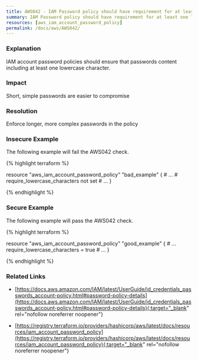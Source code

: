 ```yaml
---
title: AWS042 - IAM Password policy should have requirement for at least one lowercase character.
summary: IAM Password policy should have requirement for at least one lowercase character. 
resources: [aws_iam_account_password_policy] 
permalink: /docs/aws/AWS042/
---
```

### Explanation


IAM account password policies should ensure that passwords content including at least one lowercase character.


### Impact
Short, simple passwords are easier to compromise

### Resolution
Enforce longer, more complex passwords in the policy



### Insecure Example

The following example will fail the AWS042 check.

{% highlight terraform %}

resource "aws_iam_account_password_policy" "bad_example" {
	# ...
	# require_lowercase_characters not set
	# ...
}

{% endhighlight %}



### Secure Example

The following example will pass the AWS042 check.

{% highlight terraform %}

resource "aws_iam_account_password_policy" "good_example" {
	# ...
	require_lowercase_characters = true
	# ...
}

{% endhighlight %}



### Related Links


- [https://docs.aws.amazon.com/IAM/latest/UserGuide/id_credentials_passwords_account-policy.html#password-policy-details](https://docs.aws.amazon.com/IAM/latest/UserGuide/id_credentials_passwords_account-policy.html#password-policy-details){:target="_blank" rel="nofollow noreferrer noopener"}

- [https://registry.terraform.io/providers/hashicorp/aws/latest/docs/resources/iam_account_password_policy](https://registry.terraform.io/providers/hashicorp/aws/latest/docs/resources/iam_account_password_policy){:target="_blank" rel="nofollow noreferrer noopener"}


